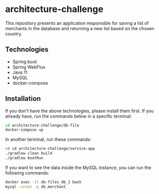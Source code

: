 # architecture-challenge
 
This repository presents an application responsible for saving a list of merchants in the database and returning a new list based on the chosen country.

## Technologies

- Spring boot
- Spring WebFlux
- Java 11
- MySQL
- docker-compose

## Installation

If you don't have the above technologies, please install them first. If you already have, run the commands below in a specific terminal:

```bash
cd architecture-challenge/db-file
docker-compose up
```
In another terminal, run these commands:

```bash
cd cd architecture-challenge/service-app
./gradlew clean build
./gradlew bootRun
```
If you want to see the data inside the MySQL instance, you can run the following commands:

```bash
docker exec -it db-files_db_1 bash
mysql -uroot -p db_merchant
```
